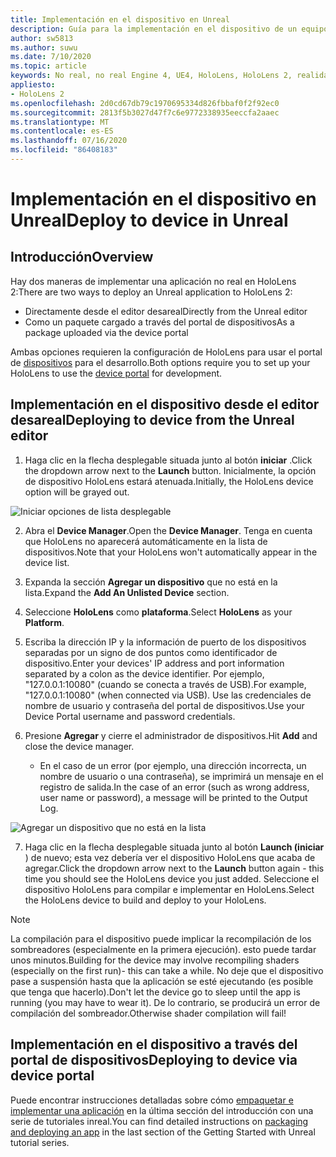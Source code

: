 ```yaml
---
title: Implementación en el dispositivo en Unreal
description: Guía para la implementación en el dispositivo de un equipo inreal a HoloLens 2
author: sw5813
ms.author: suwu
ms.date: 7/10/2020
ms.topic: article
keywords: No real, no real Engine 4, UE4, HoloLens, HoloLens 2, realidad mixta, implementación en dispositivo, equipo, documentación
appliesto:
- HoloLens 2
ms.openlocfilehash: 2d0cd67db79c1970695334d826fbbaf0f2f92ec0
ms.sourcegitcommit: 2813f5b3027d47f7c6e9772338935eeccfa2aaec
ms.translationtype: MT
ms.contentlocale: es-ES
ms.lasthandoff: 07/16/2020
ms.locfileid: "86408183"
---
```

# <a name="deploy-to-device-in-unreal"></a><span data-ttu-id="b2777-104">Implementación en el dispositivo en Unreal</span><span class="sxs-lookup"><span data-stu-id="b2777-104">Deploy to device in Unreal</span></span>

## <a name="overview"></a><span data-ttu-id="b2777-105">Introducción</span><span class="sxs-lookup"><span data-stu-id="b2777-105">Overview</span></span>
<span data-ttu-id="b2777-106">Hay dos maneras de implementar una aplicación no real en HoloLens 2:</span><span class="sxs-lookup"><span data-stu-id="b2777-106">There are two ways to deploy an Unreal application to HoloLens 2:</span></span> 
* <span data-ttu-id="b2777-107">Directamente desde el editor desareal</span><span class="sxs-lookup"><span data-stu-id="b2777-107">Directly from the Unreal editor</span></span>
* <span data-ttu-id="b2777-108">Como un paquete cargado a través del portal de dispositivos</span><span class="sxs-lookup"><span data-stu-id="b2777-108">As a package uploaded via the device portal</span></span>

<span data-ttu-id="b2777-109">Ambas opciones requieren la configuración de HoloLens para usar el portal de [dispositivos](using-the-windows-device-portal.md) para el desarrollo.</span><span class="sxs-lookup"><span data-stu-id="b2777-109">Both options require you to set up your HoloLens to use the [device portal](using-the-windows-device-portal.md) for development.</span></span> 

## <a name="deploying-to-device-from-the-unreal-editor"></a><span data-ttu-id="b2777-110">Implementación en el dispositivo desde el editor desareal</span><span class="sxs-lookup"><span data-stu-id="b2777-110">Deploying to device from the Unreal editor</span></span>

1. <span data-ttu-id="b2777-111">Haga clic en la flecha desplegable situada junto al botón **iniciar** .</span><span class="sxs-lookup"><span data-stu-id="b2777-111">Click the dropdown arrow next to the **Launch** button.</span></span> <span data-ttu-id="b2777-112">Inicialmente, la opción de dispositivo HoloLens estará atenuada.</span><span class="sxs-lookup"><span data-stu-id="b2777-112">Initially, the HoloLens device option will be grayed out.</span></span>

![Iniciar opciones de lista desplegable](images/unreal/launch-dropdown.png)

2. <span data-ttu-id="b2777-114">Abra el **Device Manager**.</span><span class="sxs-lookup"><span data-stu-id="b2777-114">Open the **Device Manager**.</span></span> <span data-ttu-id="b2777-115">Tenga en cuenta que HoloLens no aparecerá automáticamente en la lista de dispositivos.</span><span class="sxs-lookup"><span data-stu-id="b2777-115">Note that your HoloLens won't automatically appear in the device list.</span></span>

3. <span data-ttu-id="b2777-116">Expanda la sección **Agregar un dispositivo** que no está en la lista.</span><span class="sxs-lookup"><span data-stu-id="b2777-116">Expand the **Add An Unlisted Device** section.</span></span>

4. <span data-ttu-id="b2777-117">Seleccione **HoloLens** como **plataforma**.</span><span class="sxs-lookup"><span data-stu-id="b2777-117">Select **HoloLens** as your **Platform**.</span></span>

5. <span data-ttu-id="b2777-118">Escriba la dirección IP y la información de puerto de los dispositivos separadas por un signo de dos puntos como identificador de dispositivo.</span><span class="sxs-lookup"><span data-stu-id="b2777-118">Enter your devices' IP address and port information separated by a colon as the device identifier.</span></span> <span data-ttu-id="b2777-119">Por ejemplo, "127.0.0.1:10080" (cuando se conecta a través de USB).</span><span class="sxs-lookup"><span data-stu-id="b2777-119">For example, "127.0.0.1:10080" (when connected via USB).</span></span> <span data-ttu-id="b2777-120">Use las credenciales de nombre de usuario y contraseña del portal de dispositivos.</span><span class="sxs-lookup"><span data-stu-id="b2777-120">Use your Device Portal username and password credentials.</span></span>

6. <span data-ttu-id="b2777-121">Presione **Agregar** y cierre el administrador de dispositivos.</span><span class="sxs-lookup"><span data-stu-id="b2777-121">Hit **Add** and close the device manager.</span></span> 
    * <span data-ttu-id="b2777-122">En el caso de un error (por ejemplo, una dirección incorrecta, un nombre de usuario o una contraseña), se imprimirá un mensaje en el registro de salida.</span><span class="sxs-lookup"><span data-stu-id="b2777-122">In the case of an error (such as wrong address, user name or password), a message will be printed to the Output Log.</span></span>

![Agregar un dispositivo que no está en la lista](images/unreal/add-unlisted-device.png)

7. <span data-ttu-id="b2777-124">Haga clic en la flecha desplegable situada junto al botón **Launch (iniciar** ) de nuevo; esta vez debería ver el dispositivo HoloLens que acaba de agregar.</span><span class="sxs-lookup"><span data-stu-id="b2777-124">Click the dropdown arrow next to the **Launch** button again - this time you should see the HoloLens device you just added.</span></span> <span data-ttu-id="b2777-125">Seleccione el dispositivo HoloLens para compilar e implementar en HoloLens.</span><span class="sxs-lookup"><span data-stu-id="b2777-125">Select the HoloLens device to build and deploy to your HoloLens.</span></span> 

>[!NOTE]
><span data-ttu-id="b2777-126">La compilación para el dispositivo puede implicar la recompilación de los sombreadores (especialmente en la primera ejecución). esto puede tardar unos minutos.</span><span class="sxs-lookup"><span data-stu-id="b2777-126">Building for the device may involve recompiling shaders (especially on the first run)- this can take a while.</span></span> <span data-ttu-id="b2777-127">No deje que el dispositivo pase a suspensión hasta que la aplicación se esté ejecutando (es posible que tenga que hacerlo).</span><span class="sxs-lookup"><span data-stu-id="b2777-127">Don't let the device go to sleep until the app is running (you may have to wear it).</span></span> <span data-ttu-id="b2777-128">De lo contrario, se producirá un error de compilación del sombreador.</span><span class="sxs-lookup"><span data-stu-id="b2777-128">Otherwise shader compilation will fail!</span></span>

## <a name="deploying-to-device-via-device-portal"></a><span data-ttu-id="b2777-129">Implementación en el dispositivo a través del portal de dispositivos</span><span class="sxs-lookup"><span data-stu-id="b2777-129">Deploying to device via device portal</span></span>

<span data-ttu-id="b2777-130">Puede encontrar instrucciones detalladas sobre cómo [empaquetar e implementar una aplicación](unreal-uxt-ch6.md#packaging-and-deploying-the-app-via-device-portal) en la última sección del introducción con una serie de tutoriales inreal.</span><span class="sxs-lookup"><span data-stu-id="b2777-130">You can find detailed instructions on [packaging and deploying an app](unreal-uxt-ch6.md#packaging-and-deploying-the-app-via-device-portal) in the last section of the Getting Started with Unreal tutorial series.</span></span>
